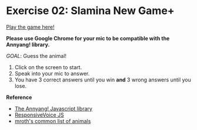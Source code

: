 # Exercise 02: Slamina New Game+

[Play the game here!](https://doumeki21.github.io/CART263/exercises/02-slamina-new-game-plus/)

**Please use Google Chrome for your mic to be compatible with the Annyang! library.**

*GOAL*: Guess the animal!

1. Click on the screen to start.
2. Speak into your mic to answer.
3. You have 3 correct answers until you win **and** 3 wrong answers until you lose.

**Reference**
- [The Annyang! Javascript library](https://www.talater.com/annyang/)
- [ResponsiveVoice JS](https://responsivevoice.org/)
- [mroth's common list of animals](https://github.com/dariusk/corpora/blob/master/data/animals/common.json)
